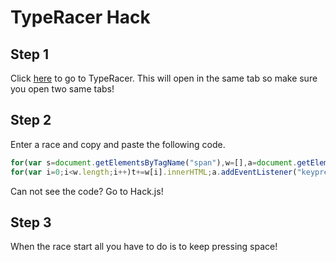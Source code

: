 # TypeRacer Hack
## Step 1
Click [here](https://play.typeracer.com) to go to TypeRacer. This will open in the same tab so make sure you open two same tabs!
## Step 2
Enter a race and copy and paste the following code.
```javascript
for(var s=document.getElementsByTagName("span"),w=[],a=document.getElementsByClassName("txtInput")[0],t="",j=0,i=0;i<s.length;i++)s[i].hasAttribute("unselectable")&&w.push(s[i]);
for(var i=0;i<w.length;i++)t+=w[i].innerHTML;a.addEventListener("keypress",function(e){e.preventDefault(),a.value+=t[j],j++});
```
Can not see the code? Go to Hack.js!
## Step 3
When the race start all you have to do is to keep pressing space!
